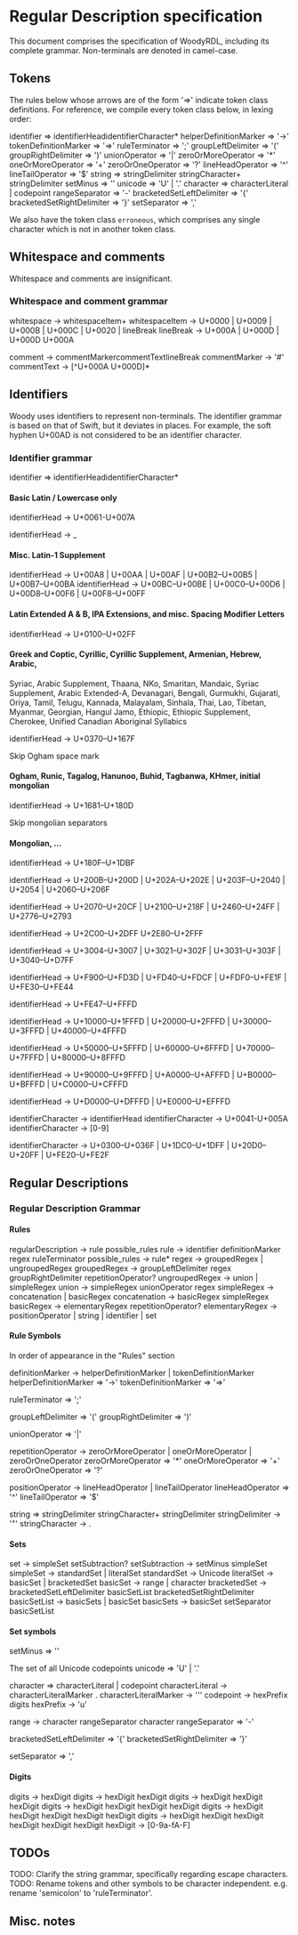 # Regular Description specification

This document comprises the specification of WoodyRDL, including its complete
grammar. Non-terminals are denoted in camel-case.

## Tokens
The rules below whose arrows are of the form '=>' indicate token class definitions.
For reference, we compile every token class below, in lexing order:

identifier                  => identifierHead­identifierCharacter*
helperDefinitionMarker      => '->'
tokenDefinitionMarker       => '=>'
ruleTerminator              => ';'
groupLeftDelimiter          => '('
groupRightDelimiter         => ')'
unionOperator               => '|'
zeroOrMoreOperator          => '*'
oneOrMoreOperator           => '+'
zeroOrOneOperator           => '?'
lineHeadOperator            => '^'
lineTailOperator            => '$'
string                      => stringDelimiter stringCharacter+ stringDelimiter
setMinus                    => '\'
unicode                     => 'U' | '.'
character                   => characterLiteral | codepoint
rangeSeparator              => '-'
bracketedSetLeftDelimiter   => '{'
bracketedSetRightDelimiter  => '}'
setSeparator                => ','

We also have the token class `erroneous`, which comprises any single character
which is not in another token class.

## Whitespace and comments

Whitespace and comments are insignificant.

### Whitespace and comment grammar

whitespace     -> whitespaceItem+
whitespaceItem -> U+0000 | U+0009 | U+000B | U+000C | U+0020
                | lineBreak
lineBreak      -> U+000A | U+000D | U+000D U+000A

comment       -> commentMarker­commentText­lineBreak
commentMarker -> '#'
commentText   -> [^U+000A U+000D]*

## Identifiers

Woody uses identifiers to represent non-terminals. The identifier grammar is
based on that of Swift, but it deviates in places. For example, the soft hyphen
U+00AD is not considered to be an identifier character.

### Identifier grammar

identifier => identifierHead­identifierCharacter*

#### Basic Latin / Lowercase only
identifierHead -> U+0061-U+007A

identifierHead -> _­

#### Misc. Latin-1 Supplement

identifierHead -> U+00A8 | U+00AA | U+00AF | U+00B2–U+00B5 | U+00B7–U+00BA
identifierHead -> U+00BC–U+00BE | U+00C0–U+00D6 | U+00D8–U+00F6 | U+00F8–U+00FF

#### Latin Extended A & B, IPA Extensions, and misc. Spacing Modifier Letters

identifierHead -> U+0100–U+02FF

#### Greek and Coptic, Cyrillic, Cyrillic Supplement, Armenian, Hebrew, Arabic,
Syriac, Arabic Supplement, Thaana, NKo, Smaritan, Mandaic, Syriac Supplement,
Arabic Extended-A, Devanagari, Bengali, Gurmukhi, Gujarati, Oriya, Tamil,
Telugu, Kannada, Malayalam, Sinhala, Thai, Lao, Tibetan, Myanmar, Georgian,
Hangul Jamo, Ethiopic, Ethiopic Supplement, Cherokee, Unified Canadian
Aboriginal Syllabics

identifierHead -> U+0370–U+167F

Skip Ogham space mark

#### Ogham, Runic, Tagalog, Hanunoo, Buhid, Tagbanwa, KHmer, initial mongolian

identifierHead -> U+1681–U+180D

Skip mongolian separators

#### Mongolian, ...
identifierHead -> U+180F–U+1DBF

identifierHead -> U+200B–U+200D | U+202A–U+202E | U+203F–U+2040 | U+2054
                 | U+2060–U+206F

identifierHead -> U+2070–U+20CF | U+2100–U+218F | U+2460–U+24FF |  U+2776–U+2793

identifierHead -> U+2C00–U+2DFF  U+2E80–U+2FFF

identifierHead -> U+3004–U+3007 | U+3021–U+302F | U+3031–U+303F |  U+3040–U+D7FF

identifierHead -> U+F900–U+FD3D | U+FD40–U+FDCF | U+FDF0–U+FE1F |  U+FE30–U+FE44

identifierHead -> U+FE47–U+FFFD

identifierHead -> U+10000–U+1FFFD | U+20000–U+2FFFD | U+30000–U+3FFFD
                 | U+40000–U+4FFFD

identifierHead -> U+50000–U+5FFFD | U+60000–U+6FFFD | U+70000–U+7FFFD
                 | U+80000–U+8FFFD

identifierHead -> U+90000–U+9FFFD | U+A0000–U+AFFFD | U+B0000–U+BFFFD
                 | U+C0000–U+CFFFD

identifierHead -> U+D0000–U+DFFFD | U+E0000–U+EFFFD

identifierCharacter -> identifierHead
identifierCharacter -> U+0041-U+005A
identifierCharacter -> [0-9]

identifierCharacter -> U+0300–U+036F | U+1DC0–U+1DFF | U+20D0–U+20FF
                      | U+FE20–U+FE2F

## Regular Descriptions

### Regular Description Grammar

#### Rules

regularDescription  -> rule possible_rules
rule                -> identifier definitionMarker regex ruleTerminator
possible_rules      -> rule*
regex               -> groupedRegex | ungroupedRegex
groupedRegex        -> groupLeftDelimiter
                        regex
                       groupRightDelimiter repetitionOperator?
ungroupedRegex      -> union | simpleRegex
union               -> simpleRegex unionOperator regex
simpleRegex         -> concatenation | basicRegex
concatenation       -> basicRegex simpleRegex
basicRegex          -> elementaryRegex repetitionOperator?
elementaryRegex     -> positionOperator | string | identifier | set

#### Rule Symbols
In order of appearance in the "Rules" section

definitionMarker -> helperDefinitionMarker | tokenDefinitionMarker
    helperDefinitionMarker => '->'
    tokenDefinitionMarker  => '=>'

ruleTerminator => ';'

groupLeftDelimiter  => '('
groupRightDelimiter => ')'

unionOperator => '|'

repetitionOperator -> zeroOrMoreOperator | oneOrMoreOperator | zeroOrOneOperator
    zeroOrMoreOperator     => '*'
    oneOrMoreOperator     => '+'
    zeroOrOneOperator => '?'

positionOperator -> lineHeadOperator | lineTailOperator
    lineHeadOperator  => '^'
    lineTailOperator  => '$'

string => stringDelimiter stringCharacter+ stringDelimiter
    stringDelimiter -> '"'
    stringCharacter -> .

#### Sets

set            -> simpleSet setSubtraction?
setSubtraction -> setMinus simpleSet
simpleSet      -> standardSet | literalSet
standardSet    -> Unicode
literalSet     -> basicSet | bracketedSet
basicSet       -> range | character
bracketedSet   -> bracketedSetLeftDelimiter basicSetList bracketedSetRightDelimiter
basicSetList   -> basicSets | basicSet
basicSets      -> basicSet setSeparator basicSetList

#### Set symbols

setMinus => '\'

The set of all Unicode codepoints
unicode => 'U' | '.'

character => characterLiteral | codepoint
    characterLiteral -> characterLiteralMarker .
        characterLiteralMarker -> '''
    codepoint -> hexPrefix digits
    hexPrefix -> 'u'

range -> character rangeSeparator character
    rangeSeparator => '-'

bracketedSetLeftDelimiter => '{'
bracketedSetRightDelimiter => '}'

setSeparator => ','

#### Digits

digits   -> hexDigit
digits   -> hexDigit hexDigit
digits   -> hexDigit hexDigit hexDigit
digits   -> hexDigit hexDigit hexDigit hexDigit
digits   -> hexDigit hexDigit hexDigit hexDigit hexDigit
digits   -> hexDigit hexDigit hexDigit hexDigit hexDigit hexDigit
hexDigit -> [0-9a-fA-F]

## TODOs

TODO: Clarify the string grammar, specifically regarding escape characters.
TODO: Rename tokens and other symbols to be character independent. e.g. rename
'semicolon' to 'ruleTerminator'.

## Misc. notes
